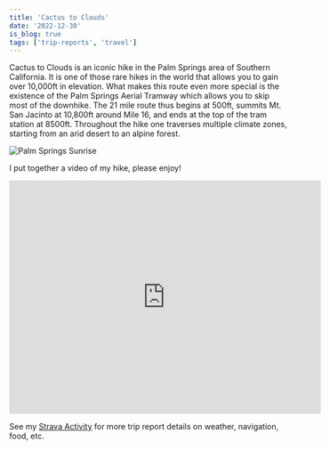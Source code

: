 ```yaml
---
title: 'Cactus to Clouds'
date: '2022-12-30'
is_blog: true
tags: ['trip-reports', 'travel']
---
```


Cactus to Clouds is an iconic hike in the Palm Springs area of Southern California. It is one of those rare hikes in the world that allows you to gain over 10,000ft in elevation. What makes this route even more special is the existence of the Palm Springs Aerial Tramway which allows you to skip most of the downhike. The 21 mile route thus begins at 500ft, summits Mt. San Jacinto at 10,800ft around Mile 16, and ends at the top of the tram station at 8500ft. Throughout the hike one traverses multiple climate zones, starting from an arid desert to an alpine forest.

![Palm Springs Sunrise](https://lh3.googleusercontent.com/pw/AL9nZEWCd_7-fYVgWKHaS8_3UgdsbD7YLzNcmvtlw85NrSOtRqgtQeeHqyq8-eD8iTFZE6RjVFOsWpri6tIUTx6wbZ8iGFKf8TXlicnSR4khwspg8Ccs8NgHVBYsgMF62P_AdUw8Q0JlRQ2npCR4gOIaMcnU=w2040-h1536-no?authuser=0)

I put together a video of my hike, please enjoy!

<center><iframe width="560" height="420" src="https://www.youtube.com/embed/Yv6Bei9u4Hk" title="YouTube video player" frameborder="0" allow="accelerometer; autoplay; clipboard-write; encrypted-media; gyroscope; picture-in-picture" allowfullscreen></iframe></center>

See my [Strava Activity](https://www.strava.com/activities/8287783603) for more trip report details on weather, navigation, food, etc.
